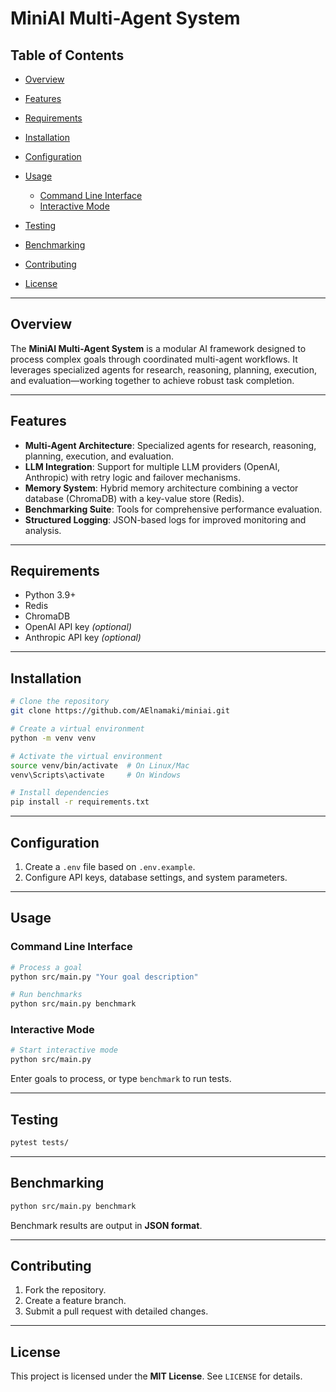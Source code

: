 # MiniAI Multi-Agent System

## Table of Contents

* [Overview](#overview)
* [Features](#features)
* [Requirements](#requirements)
* [Installation](#installation)
* [Configuration](#configuration)
* [Usage](#usage)

  * [Command Line Interface](#command-line-interface)
  * [Interactive Mode](#interactive-mode)
* [Testing](#testing)
* [Benchmarking](#benchmarking)
* [Contributing](#contributing)
* [License](#license)

---

## Overview

The **MiniAI Multi-Agent System** is a modular AI framework designed to process complex goals through coordinated multi-agent workflows. It leverages specialized agents for research, reasoning, planning, execution, and evaluation—working together to achieve robust task completion.

---

## Features

* **Multi-Agent Architecture**: Specialized agents for research, reasoning, planning, execution, and evaluation.
* **LLM Integration**: Support for multiple LLM providers (OpenAI, Anthropic) with retry logic and failover mechanisms.
* **Memory System**: Hybrid memory architecture combining a vector database (ChromaDB) with a key-value store (Redis).
* **Benchmarking Suite**: Tools for comprehensive performance evaluation.
* **Structured Logging**: JSON-based logs for improved monitoring and analysis.

---

## Requirements

* Python 3.9+
* Redis
* ChromaDB
* OpenAI API key *(optional)*
* Anthropic API key *(optional)*

---

## Installation

```bash
# Clone the repository
git clone https://github.com/AElnamaki/miniai.git

# Create a virtual environment
python -m venv venv

# Activate the virtual environment
source venv/bin/activate  # On Linux/Mac
venv\Scripts\activate     # On Windows

# Install dependencies
pip install -r requirements.txt
```

---

## Configuration

1. Create a `.env` file based on `.env.example`.
2. Configure API keys, database settings, and system parameters.

---

## Usage

### Command Line Interface

```bash
# Process a goal
python src/main.py "Your goal description"

# Run benchmarks
python src/main.py benchmark
```

### Interactive Mode

```bash
# Start interactive mode
python src/main.py
```

Enter goals to process, or type `benchmark` to run tests.

---

## Testing

```bash
pytest tests/
```

---

## Benchmarking

```bash
python src/main.py benchmark
```

Benchmark results are output in **JSON format**.

---

## Contributing

1. Fork the repository.
2. Create a feature branch.
3. Submit a pull request with detailed changes.

---

## License

This project is licensed under the **MIT License**. See `LICENSE` for details.
